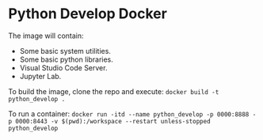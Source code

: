 # Python Develop Docker

The image will contain:
 - Some basic system utilities.
 - Some basic python libraries.
 - Visual Studio Code Server.
 - Jupyter Lab.

To build the image, clone the repo and execute:
```docker build -t python_develop .```

To run a container:
```docker run -itd --name python_develop -p 0000:8888 -p 0000:8443 -v $(pwd):/workspace --restart unless-stopped python_develop```
